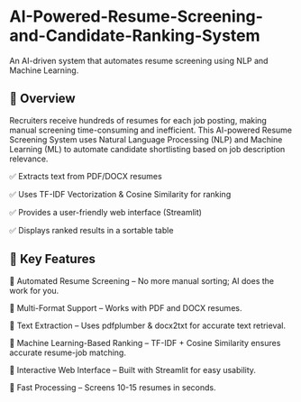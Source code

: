 # AI-Powered-Resume-Screening-and-Candidate-Ranking-System

An AI-driven system that automates resume screening using NLP and Machine Learning.

## 📌 Overview
Recruiters receive hundreds of resumes for each job posting, making manual screening time-consuming and inefficient. This AI-powered Resume Screening System uses Natural Language Processing (NLP) and Machine Learning (ML) to automate candidate shortlisting based on job description relevance.

✅ Extracts text from PDF/DOCX resumes

✅ Uses TF-IDF Vectorization & Cosine Similarity for ranking

✅ Provides a user-friendly web interface (Streamlit)

✅ Displays ranked results in a sortable table

## 🔑 Key Features

🔹 Automated Resume Screening – No more manual sorting; AI does the work for you.

🔹 Multi-Format Support – Works with PDF and DOCX resumes.

🔹 Text Extraction – Uses pdfplumber & docx2txt for accurate text retrieval.

🔹 Machine Learning-Based Ranking – TF-IDF + Cosine Similarity ensures accurate resume-job matching.

🔹 Interactive Web Interface – Built with Streamlit for easy usability.

🔹 Fast Processing – Screens 10-15 resumes in seconds.

